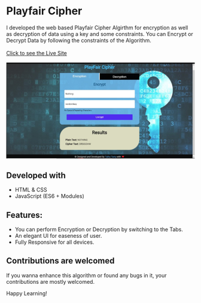 # Playfair Cipher
I developed the web based Playfair Cipher Algirthm for encryption as well as decryption of data using a key and some constraints. You can Encrypt or Decrypt Data by following the constraints of the Algorithm.<br><br>
[Click to see the Live Site](https://playfair-cipher-algo.netlify.app)
<br><br>
![image](ss.jpg)


## Developed with 
- HTML & CSS
- JavaScript (ES6 + Modules)

## Features:
- You can perform Encryption or Decryption by switching to the Tabs.
- An elegant UI for easeness of user.
- Fully Responsive for all devices.

## Contributions are welcomed
If you wanna enhance this algorithm or found any bugs in it, your contributions are mostly welcomed.

Happy Learning!
